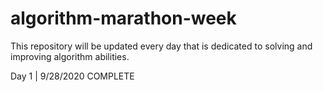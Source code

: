# algorithm-marathon-week
This repository will be updated every day that is dedicated to solving and improving algorithm abilities.

Day 1 | 9/28/2020 COMPLETE
